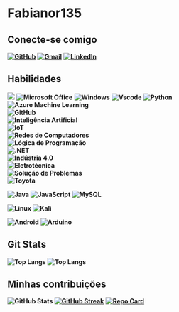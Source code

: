 
# Fabianor135

## Conecte-se comigo 

**[![GitHub](https://img.shields.io/badge/GitHub-100000?style=for-the-badge&logo=github&logoColor=white)](https://github.com/fabianor135)**  **[![Gmail](https://img.shields.io/badge/Gmail-333333?style=for-the-badge&logo=gmail&logoColor=red)](mailto:fabianor135@gmail.com)** **[![LinkedIn](https://img.shields.io/badge/LinkedIn-0077B5?style=for-the-badge&logo=linkedin&logoColor=white)](https://www.linkedin.com/in/fabiano-rodrigues-leite-820855179/)**

## Habilidades

 **<img alr="Microsoft" src="https://img.shields.io/badge/Microsoft-0078D4?style=for-the-badge&logo=microsoft&logoColor=white" />** **<img alt="Microsoft Office" src="https://img.shields.io/badge/Microsoft_Office-D83B01?style=for-the-badge&logo=microsoft-office&logoColor=white" />**  **![Windows](https://img.shields.io/badge/Windows-000?style=for-the-badge&logo=windows&logoColor=2CA5E0)** **![Vscode](https://img.shields.io/badge/Vscode-007ACC?style=for-the-badge&logo=visual-studio-code&logoColor=white)**
**![Python](https://img.shields.io/badge/Python-3776AB?style=for-the-badge&logo=python&logoColor=white)**  
**![Azure Machine Learning](https://img.shields.io/badge/Azure_Machine_Learning-0089D6?style=for-the-badge&logo=microsoft-azure&logoColor=white)**  
**![GitHub](https://img.shields.io/badge/GitHub-181717?style=for-the-badge&logo=github&logoColor=white)**  
**![Inteligência Artificial](https://img.shields.io/badge/Inteligência_Artificial-FF6F61?style=for-the-badge&logo=ai&logoColor=white)**  
**![IoT](https://img.shields.io/badge/IoT-00BFFF?style=for-the-badge&logo=internet-of-things&logoColor=white)**  
**![Redes de Computadores](https://img.shields.io/badge/Redes_de_Computadores-007ACC?style=for-the-badge&logo=network&logoColor=white)**  
**![Lógica de Programação](https://img.shields.io/badge/Lógica_de_Programação-228B22?style=for-the-badge&logo=code&logoColor=white)**  
**![.NET](https://img.shields.io/badge/.NET-512BD4?style=for-the-badge&logo=dotnet&logoColor=white)**  
**![Indústria 4.0](https://img.shields.io/badge/Indústria_4.0-FFA500?style=for-the-badge&logo=industry&logoColor=white)**  
**![Eletrotécnica](https://img.shields.io/badge/Eletrotécnica-DC143C?style=for-the-badge&logo=engineering&logoColor=white)**  
**![Solução de Problemas](https://img.shields.io/badge/Solução_de_Problemas-8A2BE2?style=for-the-badge&logo=problem-solving&logoColor=white)**  
**![Toyota](https://img.shields.io/badge/Toyota-EB0A1E?style=for-the-badge&logo=toyota&logoColor=white)**  






**![Java](https://img.shields.io/badge/java-%23ED8B00.svg?style=for-the-badge&logo=openjdk&logoColor=white)**  **![JavaScript](https://img.shields.io/badge/JavaScript-F7DF1E?style=for-the-badge&logo=javascript&logoColor=black)**
**![MySQL](https://img.shields.io/badge/MySQL-00000F?style=for-the-badge&logo=mysql&logoColor=white)** 

 **![Linux](https://img.shields.io/badge/Linux-000?style=for-the-badge&logo=linux&logoColor=FCC624)** **![Kali](https://img.shields.io/badge/Kali-268BEE?style=for-the-badge&logo=kalilinux&logoColor=white)** 

**![Android](https://img.shields.io/badge/Android-3DDC84?style=for-the-badge&logo=android&logoColor=white)**  **<img alt="Arduino" src="https://img.shields.io/badge/-Arduino-00979D?style=for-the-badge&logo=Arduino&logoColor=white"/>**

## Git Stats

 **![Top Langs](https://github-readme-stats-git-masterrstaa-rickstaa.vercel.app/api/top-langs/?username=fabianor135&bg_color=000&border_color=30A3DC&title_color=E94D5F&text_color=FFF)** **![Top Langs](https://github-readme-stats-git-masterrstaa-rickstaa.vercel.app/api/top-langs/?username=fabianor135&layout=compact&bg_color=000&border_color=30A3DC&title_color=E94D5F&text_color=FFF)**

 

## Minhas contribuições

**![GitHub Stats](https://github-readme-stats.vercel.app/api?username=fabianor135&theme=transparent&bg_color=000&border_color=30A3DC&show_icons=true&icon_color=30A3DC&title_color=E94D5F&text_color=FFF)**  **[![GitHub Streak](https://streak-stats.demolab.com/?user=fabianor135&theme=bear&background=000&border=30A3DC&dates=FFF)](https://git.io/streak-stats)** 
**[![Repo Card](https://github-readme-stats.vercel.app/api/pin/?username=fabianor135&repo=dio-curso-git-github&bg_color=000&border_color=30A3DC&show_icons=true&icon_color=30A3DC&title_color=E94D5F&text_color=FFF)](https://github.com/fabianor135/dio-curso-git-github)**
